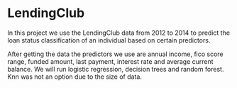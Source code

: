 # LendingClub

In this project we use the LendingClub data from 2012 to 2014 to predict the loan status classification of an individual based on certain predictors. 

After getting the data the predictors we use are annual income, fico score range, funded amount, last payment, interest rate and average current balance. We will run logistic regression, decision trees and random forest. Knn was not an option due to the size of data. 
